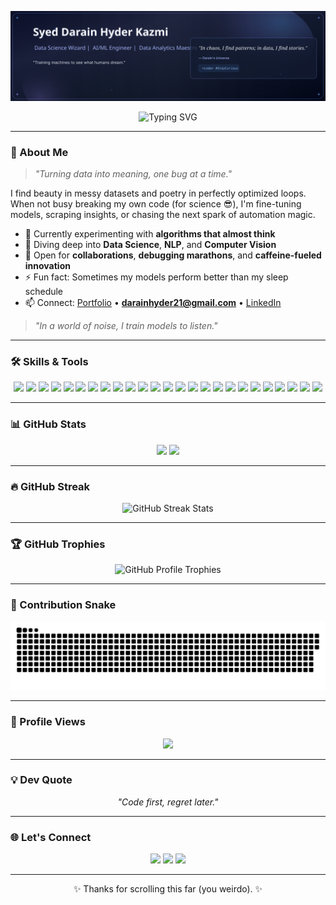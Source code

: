 ![Header](./assets/header.svg)

<div align="center">
  <img src="https://readme-typing-svg.demolab.com?font=Poppins&weight=500&size=24&duration=3000&pause=1000&color=A5B4FC&center=true&vCenter=true&width=500&lines=Data+Science+Wizard+%E2%9C%A8;Deep+Learning+Architect+%F0%9F%A7%A0;AI%2FML+Engineer+%F0%9F%A4%96;Neural+Networks+Expert+%F0%9F%94%A5;Data+Analytics+Maestro+%F0%9F%93%8A" alt="Typing SVG" />
</div>

---

### 🌌 About Me  

> *"Turning data into meaning, one bug at a time."*  

I find beauty in messy datasets and poetry in perfectly optimized loops.  
When not busy breaking my own code (for science 😎), I'm fine-tuning models, scraping insights, or chasing the next spark of automation magic.  

- 🔭 Currently experimenting with **algorithms that almost think**  
- 🌱 Diving deep into **Data Science**, **NLP**, and **Computer Vision**  
- 👯 Open for **collaborations**, **debugging marathons**, and **caffeine-fueled innovation**  
- ⚡ Fun fact: Sometimes my models perform better than my sleep schedule  
- 📫 Connect: [Portfolio](https://darainhyder.netlify.app) • **darainhyder21@gmail.com** • [LinkedIn](https://www.linkedin.com/in/syed-darain-hyder-kazmi)  

> *"In a world of noise, I train models to listen."*

---

### 🛠️ Skills & Tools  
<p align="center">
<img src="https://img.shields.io/badge/Python-3776AB?style=for-the-badge&logo=python&logoColor=white"/>
<img src="https://img.shields.io/badge/NumPy-013243?style=for-the-badge&logo=numpy&logoColor=white"/>
<img src="https://img.shields.io/badge/Pandas-150458?style=for-the-badge&logo=pandas&logoColor=white"/>
<img src="https://img.shields.io/badge/Scikit--Learn-F7931E?style=for-the-badge&logo=scikit-learn&logoColor=white"/>
<img src="https://img.shields.io/badge/TensorFlow-FF6F00?style=for-the-badge&logo=tensorflow&logoColor=white"/>
<img src="https://img.shields.io/badge/PyTorch-EE4C2C?style=for-the-badge&logo=pytorch&logoColor=white"/>
<img src="https://img.shields.io/badge/NLP-FF4088?style=for-the-badge&logo=apache&logoColor=white"/>
<img src="https://img.shields.io/badge/Computer%20Vision-4285F4?style=for-the-badge&logo=opencv&logoColor=white"/>
<img src="https://img.shields.io/badge/Kaggle-20BEFF?style=for-the-badge&logo=kaggle&logoColor=white"/>
<img src="https://img.shields.io/badge/Matplotlib-11557C?style=for-the-badge&logo=plotly&logoColor=white"/>
<img src="https://img.shields.io/badge/Seaborn-3792CB?style=for-the-badge&logo=python&logoColor=white"/>
<img src="https://img.shields.io/badge/Power%20BI-F2C811?style=for-the-badge&logo=powerbi&logoColor=black"/>
<img src="https://img.shields.io/badge/HTML5-E34F26?style=for-the-badge&logo=html5&logoColor=white"/>
<img src="https://img.shields.io/badge/CSS3-1572B6?style=for-the-badge&logo=css3&logoColor=white"/>
<img src="https://img.shields.io/badge/SQL-336791?style=for-the-badge&logo=postgresql&logoColor=white"/>
<img src="https://img.shields.io/badge/FastAPI-009688?style=for-the-badge&logo=fastapi&logoColor=white"/>
<img src="https://img.shields.io/badge/Docker-2496ED?style=for-the-badge&logo=docker&logoColor=white"/>
<img src="https://img.shields.io/badge/Git-F05032?style=for-the-badge&logo=git&logoColor=white"/>
<img src="https://img.shields.io/badge/GitHub-181717?style=for-the-badge&logo=github&logoColor=white"/>
<img src="https://img.shields.io/badge/GitLab-FC6D26?style=for-the-badge&logo=gitlab&logoColor=white"/>
<img src="https://img.shields.io/badge/Postman-FF6C37?style=for-the-badge&logo=postman&logoColor=white"/>
<img src="https://img.shields.io/badge/AWS-232F3E?style=for-the-badge&logo=amazonaws&logoColor=white"/>
<img src="https://img.shields.io/badge/Heroku-430098?style=for-the-badge&logo=heroku&logoColor=white"/>
<img src="https://img.shields.io/badge/Figma-F24E1E?style=for-the-badge&logo=figma&logoColor=white"/>
<img src="https://img.shields.io/badge/Canva-00C4CC?style=for-the-badge&logo=canva&logoColor=white"/>
</p>

---

### 📊 GitHub Stats
<p align="center">
<img src="https://github-readme-stats.vercel.app/api?username=DarainHyder&show_icons=true&theme=radical" height="165"/>
<img src="https://github-readme-stats.vercel.app/api/top-langs/?username=DarainHyder&layout=compact&theme=radical" height="165"/>
</p>

---

### 🔥 GitHub Streak
<p align="center">
  <img src="https://streak-stats.vercel.app?user=DarainHyder&theme=radical&hide_border=false&border_radius=5" alt="GitHub Streak Stats"/>
</p>

---

### 🏆 GitHub Trophies  
<p align="center">
  <img src="https://github-profile-trophy.vercel.app/?username=DarainHyder&theme=radical" alt="GitHub Profile Trophies" />
</p>



---

### 🐍 Contribution Snake
![Snake animation](https://raw.githubusercontent.com/DarainHyder/DarainHyder/main/output/github-contribution-grid-snake.svg)

---

### 👀 Profile Views
<p align="center">
<img src="https://komarev.com/ghpvc/?username=DarainHyder&style=for-the-badge&color=F75C7E"/>
</p>

---

### 💡 Dev Quote
<p align="center"><i>"Code first, regret later."</i></p>

---

### 🌐 Let's Connect
<p align="center">
<a href="https://www.linkedin.com/in/syed-darain-hyder-kazmi"><img src="https://img.shields.io/badge/LinkedIn-0077B5?style=for-the-badge&logo=linkedin&logoColor=white"/></a>
<a href="mailto:darainhyder21@gmail.com"><img src="https://img.shields.io/badge/Email-D14836?style=for-the-badge&logo=gmail&logoColor=white"/></a>
<a href="https://www.instagram.com/sawab_e_darain?igsh=ZmpvM3EzMnNxc2Jy"><img src="https://img.shields.io/badge/Instagram-E4405F?style=for-the-badge&logo=instagram&logoColor=white"/></a>
</p>

---

<p align="center">✨ Thanks for scrolling this far (you weirdo). ✨</p>
